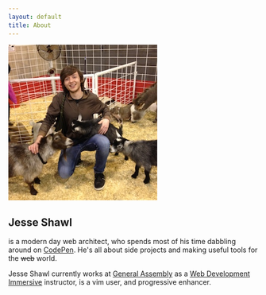 ```yaml
---
layout: default
title: About
---
```


<div class="wrapper about">
  <article>
    <img src="/img/me.jpg" class='me' alt="" style=''>
    <h2>Jesse Shawl</h2>
    <p>is a modern day web architect, who spends most of his time dabbling around on <a href="http://codepen.io/jshawl">CodePen</a>. He's all about side projects and making useful tools for the <span style='text-decoration:line-through;'>web</span> world.</p>
    <p>Jesse Shawl currently works at <a href='http://ga.co'>General Assembly</a> as a <a href="https://generalassemb.ly/education/web-development-immersive/washington-dc">Web Development Immersive</a> instructor, is a vim user, and progressive enhancer.</p>
  </article>
</div><!-- //wrapper -->
